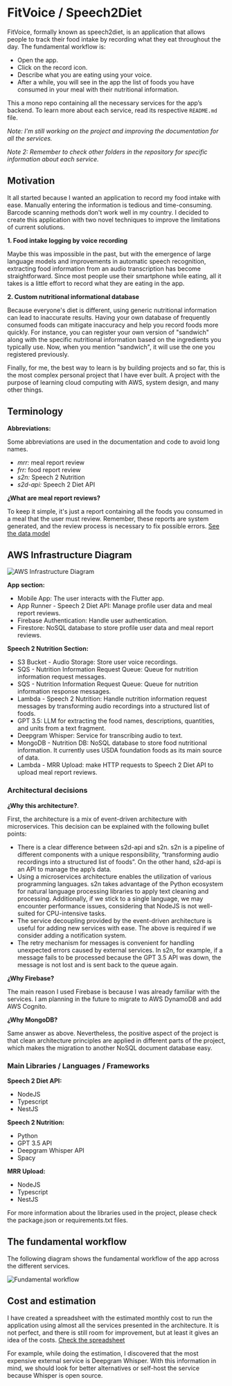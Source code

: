 # FitVoice / Speech2Diet

FitVoice, formally known as speech2diet, is an application that allows people to track their food intake by recording what they eat throughout the day. The fundamental workflow is:

- Open the app. 
- Click on the record icon. 
- Describe what you are eating using your voice.
- After a while, you will see in the app the list of foods you have consumed in your meal with their nutritional information.

This a mono repo containing all the necessary services for the app’s backend. To learn more about each service, read its respective `README.md` file.

_Note: I'm still working on the project and improving the documentation for all the services._

_Note 2: Remember to check other folders in the repository for specific information about each service._

## Motivation

It all started because I wanted an application to record my food intake with ease. Manually entering the information is tedious and time-consuming. Barcode scanning methods don't work well in my country. I decided to create this application with two novel techniques to improve the limitations of current solutions.

**1. Food intake logging by voice recording**

Maybe this was impossible in the past, but with the emergence of large language models and improvements in automatic speech recognition, extracting food information from an audio transcription has become straightforward. Since most people use their smartphone while eating, all it takes is a little effort to record what they are eating in the app.

**2. Custom nutritional informational database**

Because everyone's diet is different, using generic nutritional information can lead to inaccurate results. Having your own database of frequently consumed foods can mitigate inaccuracy and help you record foods more quickly. For instance, you can register your own version of "sandwich" along with the specific nutritional information based on the ingredients you typically use. Now, when you mention "sandwich", it will use the one you registered previously.

Finally, for me, the best way to learn is by building projects and so far, this is the most complex personal project that I have ever built. A project with the purpose of learning cloud computing with AWS, system design, and many other things.

## Terminology

**Abbreviations:**

Some abbreviations are used in the documentation and code to avoid long names.

* _mrr:_  meal report review
* _frr:_ food report review
* _s2n:_ Speech 2 Nutrition
* _s2d-api:_ Speech 2 Diet API

**¿What are meal report reviews?**

To keep it simple, it's just a report containing all the foods you consumed in a meal that the user must review. Remember, these reports are system generated, and the review process is necessary to fix possible errors. [See the data model](https://github.com/dgop92/speech2diet/blob/main/s2d-api/src/features/foodlog/entities/meal-report-review.ts)

## AWS Infrastructure Diagram

![AWS Infrastructure Diagram](docs/fitvoice-aws-diagram.png)

**App section:**

- Mobile App: The user interacts with the Flutter app.
- App Runner - Speech 2 Diet API: Manage profile user data and meal report reviews. 
- Firebase Authentication: Handle user authentication.
- Firestore: NoSQL database to store profile user data and meal report reviews.

**Speech 2 Nutrition Section:**

- S3 Bucket - Audio Storage: Store user voice recordings.
- SQS - Nutrition Information Request Queue: Queue for nutrition information request messages. 
- SQS - Nutrition Information Request Queue: Queue for nutrition information response messages. 
- Lambda - Speech 2 Nutrition: Handle nutrition information request messages by transforming audio recordings into a structured list of foods. 
- GPT 3.5: LLM for extracting the food names, descriptions, quantities, and units from a text fragment.
- Deepgram Whisper: Service for transcribing audio to text. 
- MongoDB - Nutrition DB: NoSQL database to store food nutritional information. It currently uses USDA foundation foods as its main source of data.
- Lambda - MRR Upload: make HTTP requests to Speech 2 Diet API to upload meal report reviews.

### Architectural decisions

**¿Why this architecture?**.

First, the architecture is a mix of event-driven architecture with microservices. This decision can be explained with the following bullet points:

* There is a clear difference between s2d-api and s2n. s2n is a pipeline of different components with a unique responsibility, “transforming audio recordings into a structured list of foods”. On the other hand, s2d-api is an API to manage the app’s data. 
* Using a microservices architecture enables the utilization of various programming languages. s2n takes advantage of the Python ecosystem for natural language processing libraries to apply text cleaning and processing. Additionally, if we stick to a single language, we may encounter performance issues, considering that NodeJS is not well-suited for CPU-intensive tasks.
* The service decoupling provided by the event-driven architecture is useful for adding new services with ease. The above is required if we consider adding a notification system.
* The retry mechanism for messages is convenient for handling unexpected errors caused by external services. In s2n, for example, if a message fails to be processed because the GPT 3.5 API was down, the message is not lost and is sent back to the queue again.

**¿Why Firebase?**

The main reason I used Firebase is because I was already familiar with the services. I am planning in the future to migrate to AWS DynamoDB and add AWS Cognito.

**¿Why MongoDB?**

Same answer as above. Nevertheless, the positive aspect of the project is that clean architecture principles are applied in different parts of the project, which makes the migration to another NoSQL document database easy.

### Main Libraries / Languages / Frameworks

**Speech 2 Diet API:**

- NodeJS
- Typescript
- NestJS

**Speech 2 Nutrition:**

- Python
- GPT 3.5 API
- Deepgram Whisper API
- Spacy

**MRR Upload:**

- NodeJS
- Typescript
- NestJS

For more information about the libraries used in the project, please check the package.json or requirements.txt files.

## The fundamental workflow

The following diagram shows the fundamental workflow of the app across the different services.

![Fundamental workflow](docs/fundamental-workflow.png)

## Cost and estimation

I have created a spreadsheet with the estimated monthly cost to run the application using almost all the services presented in the architecture. It is not perfect, and there is still room for improvement, but at least it gives an idea of the costs. [Check the spreadsheet](https://docs.google.com/spreadsheets/d/1blzDJJsWrhdH5BCE4t44qQLebUJpDHwN/edit?usp=sharing&ouid=100712408483574036417&rtpof=true&sd=true)

For example, while doing the estimation, I discovered that the most expensive external service is Deepgram Whisper. With this information in mind, we should look for better alternatives or self-host the service because Whisper is open source.